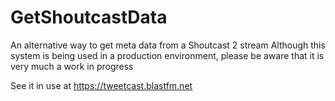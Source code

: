 # GetShoutcastData
An alternative way to get meta data from a Shoutcast 2 stream
Although this system is being used in a production environment, please be aware that it is very much a work in progress

See it in use at https://tweetcast.blastfm.net
